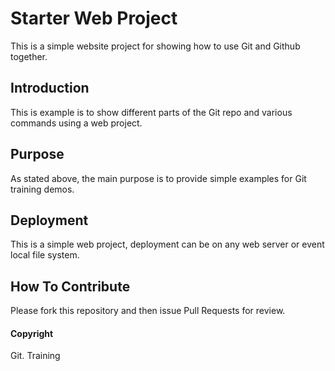 # Starter Web Project

This is a simple website project for showing how to use Git and Github together.

## Introduction

This is example is to show different parts of the Git repo and various commands using a web project.

## Purpose

As stated above, the main purpose is to provide simple examples for Git training demos.

## Deployment

This is a simple web project, deployment can be on any web server or event local file system.

## How To Contribute

Please fork this repository and then issue Pull Requests for review.

#### Copyright

Git. Training

